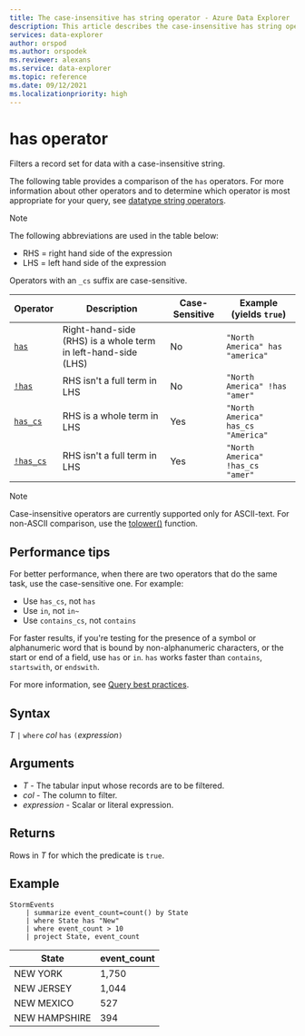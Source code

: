 ```yaml
---
title: The case-insensitive has string operator - Azure Data Explorer
description: This article describes the case-insensitive has string operator in Azure Data Explorer.
services: data-explorer
author: orspod
ms.author: orspodek
ms.reviewer: alexans
ms.service: data-explorer
ms.topic: reference
ms.date: 09/12/2021
ms.localizationpriority: high
---
```

# has operator

Filters a record set for data with a case-insensitive string.

The following table provides a comparison of the `has` operators. For more information about other operators and to determine which operator is most appropriate for your query, see [datatype string operators](datatypes-string-operators.md).

> [!NOTE]
> The following abbreviations are used in the table below:
>
> * RHS = right hand side of the expression
> * LHS = left hand side of the expression
> 
> Operators with an `_cs` suffix are case-sensitive.

|Operator   |Description   |Case-Sensitive  |Example (yields `true`)  |
|-----------|--------------|----------------|-------------------------|
|[`has`](has-operator.md) |Right-hand-side (RHS) is a whole term in left-hand-side (LHS) |No |`"North America" has "america"`|
|[`!has`](not-has-operator.md) |RHS isn't a full term in LHS |No |`"North America" !has "amer"`|
|[`has_cs`](has-cs-operator.md) |RHS is a whole term in LHS |Yes |`"North America" has_cs "America"`|
|[`!has_cs`](not-has-cs-operator.md) |RHS isn't a full term in LHS |Yes |`"North America" !has_cs "amer"`|

> [!NOTE]
> Case-insensitive operators are currently supported only for ASCII-text. For non-ASCII comparison, use the [tolower()](tolowerfunction.md) function.

## Performance tips

For better performance, when there are two operators that do the same task, use the case-sensitive one.
For example:

* Use `has_cs`, not `has`
* Use `in`, not `in~`
* Use `contains_cs`, not `contains`

For faster results, if you're testing for the presence of a symbol or alphanumeric word that is bound by non-alphanumeric characters, or the start or end of a field, use `has` or `in`. `has` works faster than `contains`, `startswith`, or `endswith`. 

For more information, see [Query best practices](best-practices.md).

## Syntax

*T* `|` `where` *col* `has` `(`*expression*`)`

## Arguments

* *T* - The tabular input whose records are to be filtered.
* *col* - The column to filter.
* *expression* - Scalar or literal expression.

## Returns

Rows in *T* for which the predicate is `true`.

## Example 

<!-- csl: https://help.kusto.windows.net/Samples -->
```kusto
StormEvents
    | summarize event_count=count() by State
    | where State has "New"
    | where event_count > 10
    | project State, event_count
```

|State|event_count|
|-----|-----------|
|NEW YORK|1,750|
|NEW JERSEY|1,044|
|NEW MEXICO|527|
|NEW HAMPSHIRE|394|  